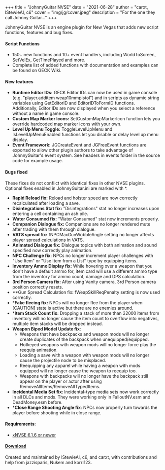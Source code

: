 +++
title = "JohnnyGuitar NVSE"
date = "2021-06-28"
author = "carxt, lStewieAl, c6"
cover = "img/jg/cover.jpeg"
description = "For the one they call Johnny Guitar..."
+++

JohnnyGuitar NVSE is an engine plugin for New Vegas that adds new script functions, features and bug fixes.

#### Script Functions

- 150+ new functions and 10+ event handlers, including WorldToScreen, SetVelEx, GetTimePlayed and more.
- Complete list of added functions with documentation and examples can be found on GECK Wiki.


#### New features

- **Runtime Editor IDs:** GECK Editor IDs can now be used in game console (e.g. "player.additem weap10mmpistol") and in scripts as dynamic string variables using GetEditorID and EditorIDToFormID functions. Additionally, Editor IDs are now displayed when you select a reference without a name in game console.
- **Custom Map Marker Icons:** SetCustomMapMarkerIcon function lets you override hardcoded map marker icons with your own.
- **Level Up Menu Toggle:** ToggleLevelUpMenu and IsLevelUpMenuEnabled functions let you disable or delay level up menu display.
- **Event Framework:** JGCreateEvent and JGFreeEvent functions are exported to allow other plugin authors to take advantage of JohnnyGuitar's event system. See headers in events folder in the source code for example usage.



#### Bugs fixed

These fixes do not conflict with identical fixes in other NVSE plugins. Optional fixes enabled in JohnnyGuitar.ini are marked with *.

 - **Rapid Reload fix:** Reload and holster speed are now correctly recalculated after loading a save.
 - **Disintegrations Stat fix:** "Disintegrations" stat no longer increases upon entering a cell containing an ash pile.
 - **Water Consumed fix:** "Water Consumed" stat now increments properly.
 - **Companion Dialogue fix:** Companions are no longer rendered mute after trading with them through dialogue.
 - **VATS spread fix:** fNPCMaxGunWobbleAngle setting no longer affects player spread calculations in VATS.
 - **Animated Dialogue fix:** Dialogue topics with both animation and sound specified now correctly play animation.
 - **NPC Challenge fix**: NPCs no longer increment player challenges with "Use Item" or "Use Item from a List" type by equipping items.
 - **Inventory Ammo Display fix:** While hovering over a weapon that you don't have a default ammo for, item card will use a different ammo type from the inventory for ammo count, damage and DPS calculation.
 - **3rd Person Camera fix:** After using Vanity camera, 3rd Person camera position correctly resets.
 - **Gun Spread Calculation fix: fWeapSkillReqPenalty setting is now used correctly.
 - ***Fake fleeing fix:** NPCs will no longer flee from the player when [CAUTION] state is active but there are no enemies around.
 - ***Item Stack Count fix:** Dropping a stack of more than 32000 items from inventory will no longer cause the item count to overflow into negatives, multiple item stacks will be dropped instead.
 - **Weapon Biped Model Update fix**:
    - Weapons that have backpacks and weapon mods will no longer create duplicates of the backpack when unequipped/equipped.
    - Hotkeyed weapons with weapon mods will no longer force play the reequip animation.
    - Loading a save with a weapon with weapon mods will no longer cause the projectile node to be misplaced.
    - Reequipping any apparel while having a weapon with mods equipped will no longer cause the weapon to reequip too.
    - Weapons with backpacks will no longer have the backpack still appear on the player or actor after using RemoveAllItems/RemoveAllTypedItems.
 - **Incidental Media Set fix**: Incidental-type media sets now work correctly in all DLCs and mods. They were working only in FalloutNV.esm and DeadMoney.esm before.
 - ***Close Range Shooting Angle fix**: NPCs now properly turn towards the player before shooting while in close range.

#### Requirements:
- [xNVSE 6.1.6 or newer](https://github.com/xNVSE/NVSE/releases/latest)﻿
 
#### [Download](https://github.com/carxt/JohnnyGuitarNVSE/releases/latest)
 
Created and maintained by lStewieAl, c6, and carxt, with contributions and help from jazzisparis, Nukem and korri123.
